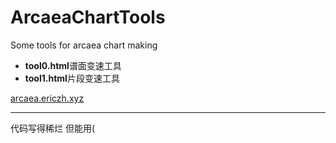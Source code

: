 # ArcaeaChartTools
Some tools for arcaea chart making<br/>
<ul>
  <li><b>tool0.html</b>谱面变速工具</li>
  <li><b>tool1.html</b>片段变速工具</li>
</ul>
<a href="https://arcaea.ericzh.xyz">arcaea.ericzh.xyz</a>
<hr>
代码写得稀烂 但能用(
